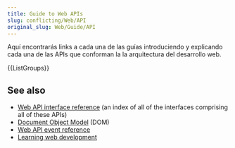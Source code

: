 ```yaml
---
title: Guide to Web APIs
slug: conflicting/Web/API
original_slug: Web/Guide/API
---
```


Aquí encontrarás links a cada una de las guías introduciendo y explicando cada una de las APIs que conforman la la arquitectura del desarrollo web.

{{ListGroups}}

## See also

- [Web API interface reference](/es/docs/Web/API) (an index of all of the interfaces comprising all of these APIs)
- [Document Object Model](/es/docs/Web/API/Document_Object_Model) (DOM)
- [Web API event reference](/es/docs/Web/Events)
- [Learning web development](/es/docs/Learn)
